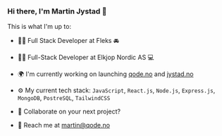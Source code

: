 ### Hi there, I'm Martin Jystad 👋

This is what I'm up to:

- 👨‍💻 Full Stack Developer at Fleks 🚘
- 👨‍💻 Full-Stack Developer at Elkjop Nordic AS 💻
- 🌍 I'm currently working on launching [qode.no](https://qode.no) and [jystad.no](https://jystad.no)
- ⚙️ My current tech stack: `JavaScript`, `React.js`, `Node.js`, `Express.js`, `MongoDB`, `PostreSQL`, `TailwindCSS`

- 🤔 Collaborate on your next project?
- 💬 Reach me at [martin@qode.no](mailto:martin@qode.no)
